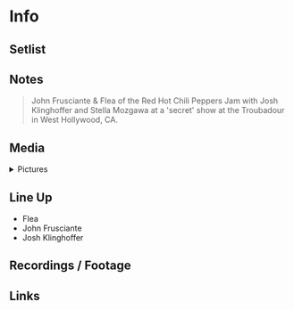 # Info

## Setlist

## Notes

> John Frusciante & Flea of the Red Hot Chili Peppers Jam with Josh Klinghoffer and Stella Mozgawa at a 'secret' show at the Troubadour in West Hollywood, CA.

## Media 

<details>
  <summary>Pictures</summary>
  <!--<img alt="Setlist" title="Setlist" src="_.jpg" height="200" />
  <img alt="Flyer" title="Flyer" src="_.jpg" height="200" />-->
</details>

## Line Up

* Flea
* John Frusciante
* Josh Klinghoffer

## Recordings / Footage

## Links